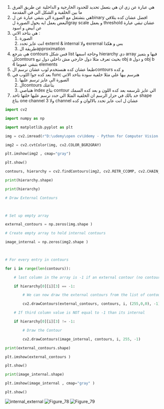 1. هي عبارة عن زي ان هي بتعمل تحديد للحدود الخارجية و الداخلية عن طريق الفرق ما بين الخلفية و الشكل الي في المقدمة
2. هي بتشتغل مع الصورة الي بتبقي عبارة عن لbinary افضل عشان كده بتلاقي البعض يعمل ايه يحول الصورة لgray scale و يعمل threshold  عشان تبقي عبارة عن ابيض و اسود 
3. هي بتاخد الاتي :
	1. الصورة
	2. انت عايز تحدد externl & internal  ولا exrernal  بس و هكذا
	3. طريقة الapproximation 
4. هي بترجع contours فس شكل list  وحاجة اسمها hierarchy دي array فيها و يتميز للcontours بحيث تعرف مثلا دول خارجي مش داخلي دول تبع obj a  و دول obj b بتبقي عموما 4 elements 
5. طبعا عشان كده هنستخدم لوب عشان نرسم الcontours و كده 
6. بعد كده جوا اللوب في func هنرسم بيها  علي مثلا خلفية سودة بتاخد الاتي 
	1. الصورة الي عايز ترسم عليها 
	2. الcontours بتاعتك 
	3.  هتباصي index  بتاع contour  الي عايز تلرسمه بعد كده اللون و بعد كده السمك 
7. خد بالك في حزار الرسم ان الخلفية المثلا الي حدد ترسم عليها خلتها تاخد shape بتاع one channel  ولا 3 channel  عشان ل انت عايز تحدد بالالوان و كده 
```python
import cv2

import numpy as np

import matplotlib.pyplot as plt

img = cv2.imread(r"D:\udemy\open cv\Udemy - Python for Computer Vision with OpenCV and Deep Learning 2021-3\1 - Course Overview and Introduction\Computer-Vision-with-Python\DATA\internal_external.png")

img2 = cv2.cvtColor(img, cv2.COLOR_BGR2GRAY)

plt.imshow(img2 , cmap="gray")

plt.show()

contours, hierarchy = cv2.findContours(img2, cv2.RETR_CCOMP, cv2.CHAIN_APPROX_SIMPLE)

print(hierarchy.shape)

print(hierarchy)

# Draw External Contours

  

# Set up empty array

external_contours = np.zeros(img.shape )

# Create empty array to hold internal contours

image_internal = np.zeros(img2.shape )

  

# For every entry in contours

for i in range(len(contours)):

    # last column in the array is -1 if an external contour (no contours inside of it)

    if hierarchy[0][i][3] == -1:

        # We can now draw the external contours from the list of contours

        cv2.drawContours(external_contours, contours, i, (255,0,0), -1)

    # If third column value is NOT equal to -1 than its internal

    if hierarchy[0][i][3] != -1:

        # Draw the Contour

        cv2.drawContours(image_internal, contours, i, 255, -1)

print(external_contours.shape)

plt.imshow(external_contours )

plt.show()

print(image_internal.shape)

plt.imshow(image_internal , cmap="gray" )

plt.show()
```
![internal_external](open%20cv/5-Object%20Detection%20with%20OpenCV%20and%20Python/images%20&%20videos/internal_external.png)
![Figure_78](open%20cv/5-Object%20Detection%20with%20OpenCV%20and%20Python/images%20&%20videos/Figure_78.png)
![Figure_79](open%20cv/5-Object%20Detection%20with%20OpenCV%20and%20Python/images%20&%20videos/Figure_79.png)

